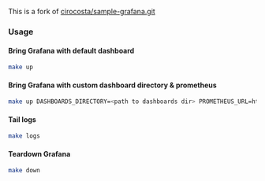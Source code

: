 This is a fork of [cirocosta/sample-grafana.git](https://github.com/cirocosta/sample-grafana.git)

### Usage

#### Bring Grafana with default dashboard
```sh
make up
```

#### Bring Grafana with custom dashboard directory & prometheus
```sh
make up DASHBOARDS_DIRECTORY=<path to dashboards dir> PROMETHEUS_URL=http://localhost:9090
```

#### Tail logs
```sh
make logs
```

#### Teardown Grafana
```sh
make down
```
